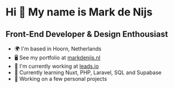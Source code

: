 Hi 👋 My name is Mark de Nijs
=============================

Front-End Developer & Design Enthousiast
----------------------------------------

* 🌍  I'm based in Hoorn, Netherlands
* 🖥️  See my portfolio at [markdenijs.nl](http://www.markdenijs.nl)
* 🏢  I'm currently working at [leads.io](http://www.leads.io)
* 🧠  Currently learning Nuxt, PHP, Laravel, SQL and Supabase
* 🚀  Working on a few personal projects

<!---
MurkDeNoes/MurkDeNoes is a ✨ special ✨ repository because its `README.md` (this file) appears on your GitHub profile.
You can click the Preview link to take a look at your changes.
--->
